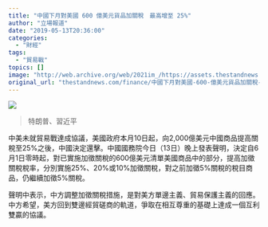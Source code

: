 ```yaml
---
title: "中國下月對美國 600 億美元貨品加關稅　最高增至 25%"
author: "立場報道"
date: "2019-05-13T20:36:00"
categories:
  - "財經"
tags:
  - "貿易戰"
topics: []
image: "http://web.archive.org/web/2021im_/https://assets.thestandnews.com/media/photos/pexels-photo-598689_E8DUN_czFcY.png"
original_url: "thestandnews.com/finance/中國下月對美國-600-億美元貨品加關稅-最高增至-25"
---
```

![](http://web.archive.org/web/2021im_/https://assets.thestandnews.com/media/photos/pexels-photo-598689_E8DUN_czFcY.png)
> 特朗普、習近平

中美未就貿易戰達成協議，美國政府本月10日起，向2,000億美元中國商品提高關稅至25%之後，中國決定還擊。中國國務院今日（13日）晚上發表聲明，決定自6月1日零時起，對已實施加徵關稅的600億美元清單美國商品中的部分，提高加徵關稅稅率，分別實施25%、20%或10%加徵關稅，對之前加徵5%關稅的稅目商品，仍繼續加徵5%關稅。

聲明中表示，中方調整加徵關稅措施，是對美方單邊主義、貿易保護主義的回應。中方希望，美方回到雙邊經貿磋商的軌道，爭取在相互尊重的基礎上達成一個互利雙贏的協議。